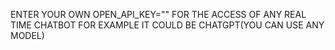 ENTER YOUR OWN OPEN_API_KEY="" FOR THE ACCESS OF ANY REAL TIME CHATBOT 
FOR EXAMPLE IT COULD BE CHATGPT(YOU CAN USE ANY MODEL)
